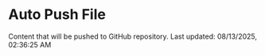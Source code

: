 # Auto Push File

Content that will be pushed to GitHub repository.
Last updated: 08/13/2025, 02:36:25 AM